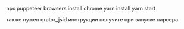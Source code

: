 npx puppeteer browsers install chrome
yarn install
yarn start

также нужен qrator_jsid инструкции получите при запуске парсера
